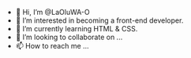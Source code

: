 - 👋 Hi, I’m @LaOluWA-O
- 👀 I’m interested in becoming a front-end developer. 
- 🌱 I’m currently learning HTML & CSS.
- 💞️ I’m looking to collaborate on ...
- 📫 How to reach me ...

<!---
LaOluWA-O/LaOluWA-O is a ✨ special ✨ repository because its `README.md` (this file) appears on your GitHub profile.
You can click the Preview link to take a look at your changes.
--->
